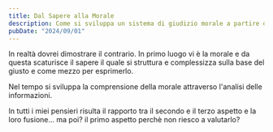 ```yaml
---
title: Dal Sapere alla Morale
description: Come si sviluppa un sistema di giudizio morale a partire dalla conoscienza o dal sapere
pubDate: "2024/09/01"
---
```


In realtà dovrei dimostrare il contrario. In primo luogo vi è la morale e da questa scaturisce il sapere il quale si struttura e complessizza sulla base del giusto e come mezzo per esprimerlo.

Nel tempo si sviluppa la comprensione della morale attraverso l'analisi delle informazioni.

In tutti i miei pensieri risulta il rapporto tra il secondo e il terzo aspetto e la loro fusione... ma poi? il primo aspetto perchè non riesco a valutarlo?
